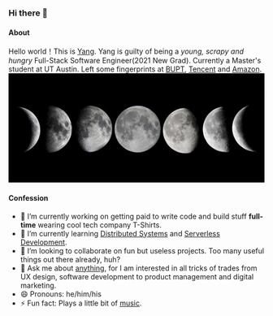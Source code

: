 ### Hi there 👋
#### About

Hello world！This is [Yang](https://www.linkedin.com/in/theyuan/). Yang is guilty of being a *young, scrapy and hungry* Full-Stack Software Engineer(2021 New Grad). Currently a Master's student at UT Austin. Left some fingerprints at [BUPT](https://www.linkedin.com/school/%E5%8C%97%E4%BA%AC%E9%82%AE%E7%94%B5%E5%A4%A7%E5%AD%A6/), [Tencent](https://www.linkedin.com/company/tencentglobal/) and [Amazon](https://www.linkedin.com/company/amazon/).
![moon](https://github.com/yngyuan/yngyuan/blob/master/awzunex3606580.jpg?raw=true)
#### Confession
- 🔭 I’m currently working on getting paid to write code and build stuff **full-time** wearing cool tech company T-Shirts.
- 🌱 I’m currently learning [Distributed Systems](https://yngyuan.github.io/post/distributed-system-in-one-lesson/) and [Serverless Development](https://en.wikipedia.org/wiki/Serverless_computing).
- 👯 I’m looking to collaborate on fun but useless projects. Too many useful things out there already, huh?
- 💬 Ask me about [anything](https://yngyuan.github.io/categories/), for I am interested in all tricks of trades from UX design, software development to product management and digital marketing.
- 😄 Pronouns: he/him/his
- ⚡ Fun fact: Plays a little bit of [music](https://space.bilibili.com/336791775).
